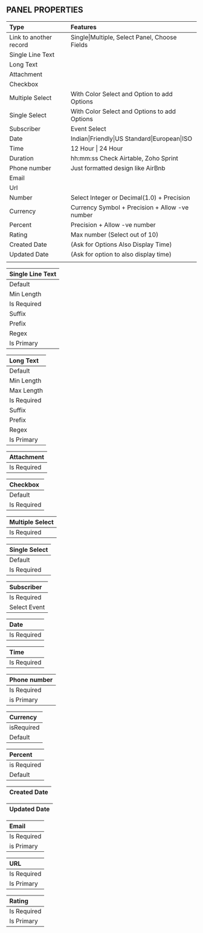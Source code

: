 ## PANEL PROPERTIES

| Type | Features |
| :--- | :--- |
| Link to another record | Single\|Multiple, Select Panel, Choose Fields |
| Single Line Text |  |
| Long Text |  |
| Attachment |  |
| Checkbox |  |
| Multiple Select | With Color Select and Option to add Options |
| Single Select | With Color Select and Options to add Options |
| Subscriber | Event Select |
| Date | Indian\|Friendly\|US Standard\|European\|ISO |
| Time | 12 Hour \| 24 Hour |
| Duration | hh:mm:ss Check Airtable, Zoho Sprint |
| Phone number | Just formatted design like AirBnb |
| Email |  |
| Url |  |
| Number | Select Integer or Decimal\(1.0\) + Precision |
| Currency | Currency Symbol + Precision + Allow -ve number |
| Percent | Precision + Allow -ve number |
| Rating | Max number \(Select out of 10\) |
| Created Date | \(Ask for Options Also Display Time\) |
| Updated Date | \(Ask for option to also display time\) |
|  |  |



| **Single Line Text** |
| :--- |
| Default |
| Min Length |
| Is Required |
| Suffix |
| Prefix |
| Regex |
| Is Primary |



| Long Text |
| :--- |
| Default |
| Min Length |
| Max Length |
| Is Required |
| Suffix  |
| Prefix |
| Regex |
| Is Primary |

| Attachment |
| :--- |
| Is Required |

| Checkbox |
| :--- |
| Default |
| Is Required |



| Multiple Select |
| :--- |
| Is Required |

| Single Select |
| :--- |
| Default  |
| Is Required |

| Subscriber |
| :--- |
| Is Required |
| Select Event |

| Date |
| :--- |
| Is Required |



| Time |
| :--- |
| Is Required |



| Phone number |
| :--- |
| Is Required |
| is Primary |



| Currency |
| :--- |
| isRequired |
| Default |



| Percent |
| :--- |
| is Required |
| Default |



| Created Date |
| :--- |




| Updated Date |
| :--- |




| Email |
| :--- |
| Is Required |
| is Primary |



| URL |
| :--- |
| Is Required |
| Is Primary |



| Rating |
| :--- |
| Is Required |
| Is Primary |



